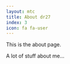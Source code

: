 ```yaml
---
layout: mtc
title: About dr27
index: 3
icon: fa fa-user
---
```

This is the about page.

A lot of stuff about me...